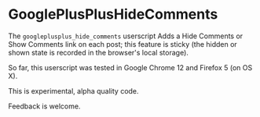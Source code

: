 # GooglePlusPlusHideComments

The `googleplusplus_hide_comments` userscript Adds a Hide Comments or Show Comments link on each post; this feature is sticky (the hidden or shown state is recorded in the browser's local storage).

So far, this userscript was tested in Google Chrome 12 and Firefox 5 (on OS X).

This is experimental, alpha quality code.

Feedback is welcome.